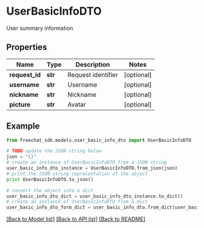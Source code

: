# UserBasicInfoDTO

User summary information

## Properties

Name | Type | Description | Notes
------------ | ------------- | ------------- | -------------
**request_id** | **str** | Request identifier | [optional] 
**username** | **str** | Username | [optional] 
**nickname** | **str** | Nickname | [optional] 
**picture** | **str** | Avatar | [optional] 

## Example

```python
from freechat_sdk.models.user_basic_info_dto import UserBasicInfoDTO

# TODO update the JSON string below
json = "{}"
# create an instance of UserBasicInfoDTO from a JSON string
user_basic_info_dto_instance = UserBasicInfoDTO.from_json(json)
# print the JSON string representation of the object
print UserBasicInfoDTO.to_json()

# convert the object into a dict
user_basic_info_dto_dict = user_basic_info_dto_instance.to_dict()
# create an instance of UserBasicInfoDTO from a dict
user_basic_info_dto_form_dict = user_basic_info_dto.from_dict(user_basic_info_dto_dict)
```
[[Back to Model list]](../README.md#documentation-for-models) [[Back to API list]](../README.md#documentation-for-api-endpoints) [[Back to README]](../README.md)


